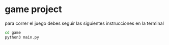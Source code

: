 # game project

para correr el juego debes seguir las siguientes instrucciones en la terminal

``` sh
cd game
python3 main.py
```


